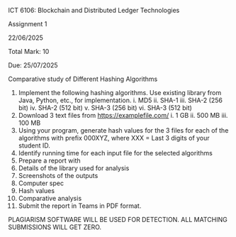 ICT 6106: Blockchain and Distributed Ledger Technologies

Assignment 1

22/06/2025

Total Mark: 10

Due: 25/07/2025

Comparative study of Different Hashing Algorithms

1. Implement the following hashing algorithms. Use existing library from Java, Python, etc.,
for implementation.
i. MD5
ii. SHA-1
iii. SHA-2 (256 bit)
iv. SHA-2 (512 bit)
v. SHA-3 (256 bit)
vi. SHA-3 (512 bit)
2. Download 3 text files from https://examplefile.com/
i. 1 GB
ii. 500 MB
iii. 100 MB
3. Using your program, generate hash values for the 3 files for each of the algorithms with
prefix 000XYZ, where XXX = Last 3 digits of your student ID.
4. Identify running time for each input file for the selected algorithms
5. Prepare a report with
1. Details of the library used for analysis
2. Screenshots of the outputs
3. Computer spec
4. Hash values
5. Comparative analysis
6. Submit the report in Teams in PDF format.

PLAGIARISM SOFTWARE WILL BE USED FOR DETECTION. ALL MATCHING
SUBMISSIONS WILL GET ZERO. 